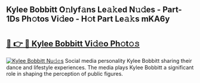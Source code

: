 ## Kylee Bobbitt O𝚗lyf𝚊ns Le𝚊𝚔ed N𝚞𝚍es - Part-1Ds Ph𝚘tos Vi𝚍eo - H𝚘t Part Le𝚊𝚔s mKA6y

# <h2><a href="http://hf55wn.feru.top/?c=Kylee+Bobbitt">🔗 👉 🔴 Kylee Bobbitt Vi𝚍𝚎o Ph𝚘t𝚘𝚜</a></h2>

[![Kylee Bobbitt Nu𝚍𝚎s](https://i.imgur.com/0TWrTi3.gif)](http://hf55wn.feru.top/?c=Kylee+Bobbitt)
Social media personality Kylee Bobbitt sharing their dance and lifestyle experiences. The media plays Kylee Bobbitt a significant role in shaping the perception of public figures. 
